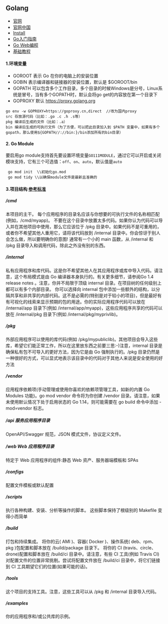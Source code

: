 ## Golang
* [官网](https://golang.org/)
* [官网中国](https://golang.google.cn/)
* [Install](https://golang.org/doc/install)
* [Go入门指南](https://github.com/unknwon/the-way-to-go_ZH_CN/blob/master/eBook/directory.md)
* [Go Web编程](https://github.com/astaxie/build-web-application-with-golang/blob/master/zh/preface.md)
* [基础教程](https://github.com/chai2010/advanced-go-programming-book/blob/master/SUMMARY.md)

#### 1.环境变量
* GOROOT 表示 Go 在你的电脑上的安装位置
* GOBIN 表示编译器和链接器的安装位置，默认是 $GOROOT/bin
* GOPATH 可以包含多个工作目录，多个目录的时候Windows是分号，Linux系统是冒号，当有多个GOPATH时，默认会将go get的内容放在第一个目录下
* GOPROXY 默认 https://proxy.golang.org
```
go env -w GOPROXY=https://goproxy.cn,direct  //改为国内proxy
src 存放源代码（比如：.go .c .h .s等）
pkg 编译后生成的文件（比如：.a）
bin 编译后生成的可执行文件（为了方便，可以把此目录加入到 $PATH 变量中，如果有多个gopath，那么使用${GOPATH//://bin:}/bin添加所有的bin目录）
```
#### 2. Go Module
要启用go module支持首先要设置环境变量<code>GO111MODULE</code>，通过它可以开启或关闭模块支持，它有三个可选值：<code>off</code>、<code>on</code>、<code>auto</code>，默认值是<code>auto</code>
```
 go mod init  \\初始化go.mod
 go mod tidy \\以确保module文件是最新且准确的
```
#### 3.项目结构 [参考标准](https://github.com/golang-standards/project-layout)
##### /cmd
本项目的主干。
每个应用程序的目录名应该与你想要的可执行文件的名称相匹配(例如，/cmd/myapp)。
不要在这个目录中放置太多代码。如果你认为代码可以导入并在其他项目中使用，那么它应该位于 /pkg 目录中。如果代码不是可重用的，或者你不希望其他人重用它，请将该代码放到 /internal 目录中。你会惊讶于别人会怎么做，所以要明确你的意图!
通常有一个小的 main 函数，从 /internal 和 /pkg 目录导入和调用代码，除此之外没有别的东西。
##### /internal
私有应用程序和库代码。这是你不希望其他人在其应用程序或库中导入代码。请注意，这个布局模式是由 Go 编译器本身执行的。有关更多细节，请参阅Go 1.4 release notes 。注意，你并不局限于顶级 internal 目录。在项目树的任何级别上都可以有多个内部目录。
你可以选择向 internal 包中添加一些额外的结构，以分隔共享和非共享的内部代码。这不是必需的(特别是对于较小的项目)，但是最好有有可视化的线索来显示预期的包的用途。你的实际应用程序代码可以放在 /internal/app 目录下(例如 /internal/app/myapp)，这些应用程序共享的代码可以放在 /internal/pkg 目录下(例如 /internal/pkg/myprivlib)。
##### /pkg
外部应用程序可以使用的库代码(例如 /pkg/mypubliclib)。其他项目会导入这些库，希望它们能正常工作，所以在这里放东西之前要三思:-)注意，internal 目录是确保私有包不可导入的更好方法，因为它是由 Go 强制执行的。/pkg 目录仍然是一种很好的方式，可以显式地表示该目录中的代码对于其他人来说是安全使用的好方法
##### /vendor
应用程序依赖项(手动管理或使用你喜欢的依赖项管理工具，如新的内置 Go Modules 功能)。go mod vendor 命令将为你创建 /vendor 目录。请注意，如果未使用默认情况下处于启用状态的 Go 1.14，则可能需要在 go build 命令中添加 -mod=vendor 标志。
##### /api 服务应用程序目录
OpenAPI/Swagger 规范，JSON 模式文件，协议定义文件。
##### /web Web 应用程序目录
特定于 Web 应用程序的组件:静态 Web 资产、服务器端模板和 SPAs
##### /configs
配置文件模板或默认配置
##### /scripts
执行各种构建、安装、分析等操作的脚本。
这些脚本保持了根级别的 Makefile 变得小而简单
##### /build
打包和持续集成。
将你的云( AMI )、容器( Docker )、操作系统( deb、rpm、pkg )包配置和脚本放在 /build/package 目录下。
将你的 CI (travis、circle、drone)配置和脚本放在 /build/ci 目录中。请注意，有些 CI 工具(例如 Travis CI)对配置文件的位置非常挑剔。尝试将配置文件放在 /build/ci 目录中，将它们链接到 CI 工具期望它们的位置(如果可能的话)。
##### /tools
这个项目的支持工具。注意，这些工具可以从 /pkg 和 /internal 目录导入代码。
##### /examples
你的应用程序和/或公共库的示例。
